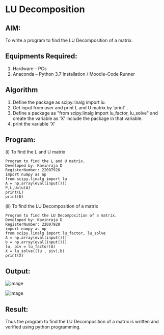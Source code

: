 # LU Decomposition 

## AIM:
To write a program to find the LU Decomposition of a matrix.

## Equipments Required:
1. Hardware – PCs
2. Anaconda – Python 3.7 Installation / Moodle-Code Runner

## Algorithm
1. Define the package as scipy.linalg import lu.
2. Get input from user and print L and U matrix by 'print' .
3. Define a package as "from scipy.linalg import lu_factor, lu_solve" and create the variable as 'X' include the package in that variable.
4. print the variable 'X'

## Program:
(i) To find the L and U matrix
```
Program to find the L and U matrix.
Developed by: Kavinraja D
RegisterNumber: 22007928
import numpy as np
from scipy.linalg import lu
A = np.array(eval(input()))
P,L,U=lu(A)
print(L)
print(U)
```
(ii) To find the LU Decomposition of a matrix
```
Program to find the LU Decomposition of a matrix.
Developed by: Kavinraja D
RegisterNumber: 22007928
import numpy as np
from scipy.linalg import lu_factor, lu_solve
A = np.array(eval(input()))
b = np.array(eval(input()))
lu, piv = lu_factor(A)
X = lu_solve((lu , piv),b)
print(X)
```

## Output:
![image](https://github.com/d-kavinraja/LU-Decomposition/assets/139841630/83602f1a-0dbb-4c83-90d4-9928068f3d46)

![image](https://github.com/d-kavinraja/LU-Decomposition/assets/139841630/9531237a-72fd-4c74-a1bf-c65a31956afc)


## Result:
Thus the program to find the LU Decomposition of a matrix is written and verified using python programming.

